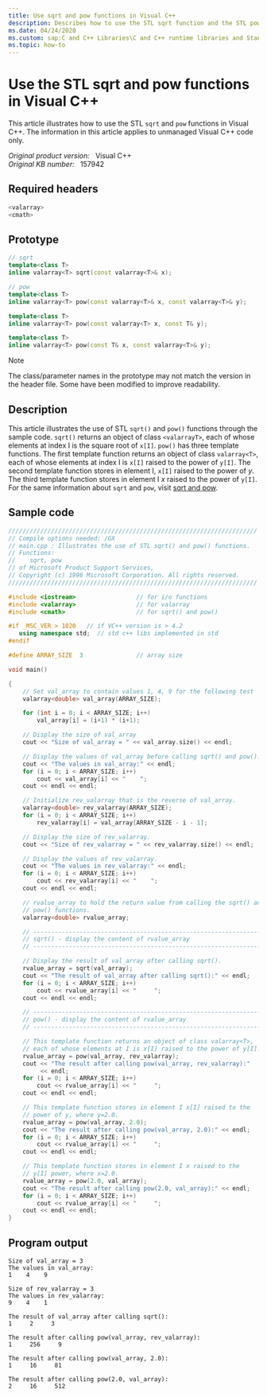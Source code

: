 ```yaml
---
title: Use sqrt and pow functions in Visual C++
description: Describes how to use the STL sqrt function and the STL pow function in Visual C++.
ms.date: 04/24/2020
ms.custom: sap:C and C++ Libraries\C and C++ runtime libraries and Standard Template Library (STL)
ms.topic: how-to
---
```

# Use the STL sqrt and pow functions in Visual C++

This article illustrates how to use the STL `sqrt` and `pow` functions in Visual C++. The information in this article applies to unmanaged Visual C++ code only.

_Original product version:_ &nbsp; Visual C++  
_Original KB number:_ &nbsp; 157942

## Required headers

```cpp
<valarray>
<cmath>
```

## Prototype

```cpp
// sqrt
template<class T>
inline valarray<T> sqrt(const valarray<T>& x);

// pow
template<class T>
inline valarray<T> pow(const valarray<T>& x, const valarray<T>& y);

template<class T>
inline valarray<T> pow(const valarray<T> x, const T& y);

template<class T>
inline valarray<T> pow(const T& x, const valarray<T>& y);
```

> [!NOTE]
> The class/parameter names in the prototype may not match the version in the header file. Some have been modified to improve readability.

## Description

This article illustrates the use of STL `sqrt()` and `pow()` functions through the sample code. `sqrt()` returns an object of class `<valarrayT>`, each of whose elements at index I is the square root of `x[I]`. `pow()` has three template functions. The first template function returns an object of class `valarray<T>`, each of whose elements at index I is `x[I]` raised to the power of `y[I]`. The second template function stores in element I, `x[I]` raised to the power of *y*. The third template function stores in element I *x* raised to the power of `y[I]`. For the same information about `sqrt` and `pow`, visit [sqrt and pow](/previous-versions/visualstudio/visual-studio-2010/awbsh9hw(v%3dvs.100)).

## Sample code

```cpp
//////////////////////////////////////////////////////////////////////
// Compile options needed: /GX
// main.cpp : Illustrates the use of STL sqrt() and pow() functions.
// Functions:
//    sqrt, pow
// of Microsoft Product Support Services,
// Copyright (c) 1996 Microsoft Corporation. All rights reserved.
//////////////////////////////////////////////////////////////////////

#include <iostream>                 // for i/o functions
#include <valarray>                 // for valarray
#include <cmath>                    // for sqrt() and pow()

#if _MSC_VER > 1020   // if VC++ version is > 4.2
   using namespace std;  // std c++ libs implemented in std
#endif

#define ARRAY_SIZE  3               // array size

void main()

{
    // Set val_array to contain values 1, 4, 9 for the following test
    valarray<double> val_array(ARRAY_SIZE);

    for (int i = 0; i < ARRAY_SIZE; i++)
        val_array[i] = (i+1) * (i+1);

    // Display the size of val_array
    cout << "Size of val_array = " << val_array.size() << endl;

    // Display the values of val_array before calling sqrt() and pow().
    cout << "The values in val_array:" << endl;
    for (i = 0; i < ARRAY_SIZE; i++)
        cout << val_array[i] << "    ";
    cout << endl << endl;

    // Initialize rev_valarray that is the reverse of val_array.
    valarray<double> rev_valarray(ARRAY_SIZE);
    for (i = 0; i < ARRAY_SIZE; i++)
        rev_valarray[i] = val_array[ARRAY_SIZE - i - 1];

    // Display the size of rev_valarray.
    cout << "Size of rev_valarray = " << rev_valarray.size() << endl;

    // Display the values of rev_valarray.
    cout << "The values in rev_valarray:" << endl;
    for (i = 0; i < ARRAY_SIZE; i++)
        cout << rev_valarray[i] << "    ";
    cout << endl << endl;

    // rvalue_array to hold the return value from calling the sqrt() and
    // pow() functions.
    valarray<double> rvalue_array;

    // ----------------------------------------------------------------
    // sqrt() - display the content of rvalue_array
    // ----------------------------------------------------------------

    // Display the result of val_array after calling sqrt().
    rvalue_array = sqrt(val_array);
    cout << "The result of val_array after calling sqrt():" << endl;
    for (i = 0; i < ARRAY_SIZE; i++)
        cout << rvalue_array[i] << "     ";
    cout << endl << endl;

    // ----------------------------------------------------------------
    // pow() - display the content of rvalue_array
    // ----------------------------------------------------------------

    // This template function returns an object of class valarray<T>,
    // each of whose elements at I is x[I] raised to the power of y[I].
    rvalue_array = pow(val_array, rev_valarray);
    cout << "The result after calling pow(val_array, rev_valarray):"
         << endl;
    for (i = 0; i < ARRAY_SIZE; i++)
        cout << rvalue_array[i] << "     ";
    cout << endl << endl;

    // This template function stores in element I x[I] raised to the
    // power of y, where y=2.0.
    rvalue_array = pow(val_array, 2.0);
    cout << "The result after calling pow(val_array, 2.0):" << endl;
    for (i = 0; i < ARRAY_SIZE; i++)
        cout << rvalue_array[i] << "     ";
    cout << endl << endl;

    // This template function stores in element I x raised to the
    // y[I] power, where x=2.0.
    rvalue_array = pow(2.0, val_array);
    cout << "The result after calling pow(2.0, val_array):" << endl;
    for (i = 0; i < ARRAY_SIZE; i++)
        cout << rvalue_array[i] << "     ";
    cout << endl << endl;
}
```

## Program output

```console
Size of val_array = 3
The values in val_array:
1    4    9

Size of rev_valarray = 3
The values in rev_valarray:
9    4    1

The result of val_array after calling sqrt():
1     2     3

The result after calling pow(val_array, rev_valarray):
1     256     9

The result after calling pow(val_array, 2.0):
1     16     81

The result after calling pow(2.0, val_array):
2     16     512
```
